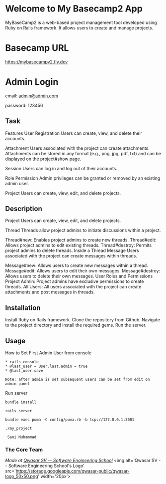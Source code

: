# Welcome to My Basecamp2 App
MyBaseCamp2 is a web-based project management tool developed using Ruby on Rails framework. 
It allows users to create and manage projects.

# Basecamp URL
https://mybasecampv2.fly.dev

# Admin Login
email: admin@admin.com

password: 123456

## Task
Features
User Registration
Users can create, view, and delete their accounts.

Attachment
Users associated with the project can create attachments. Attachments can be stored in any format (e.g., png, jpg, pdf, txt) and can be displayed on the project#show page.

Session
Users can log in and log out of their accounts.

Role Permission
Admin privileges can be granted or removed by an existing admin user.

Project
Users can create, view, edit, and delete projects. 

## Description
Project
Users can create, view, edit, and delete projects. 


Thread
Threads allow project admins to initiate discussions within a project.

Thread#new: Enables project admins to create new threads.
Thread#edit: Allows project admins to edit existing threads.
Thread#destroy: Permits project admins to delete threads.
Inside a Thread
Message
Users associated with the project can create messages within threads.

Message#new: Allows users to create new messages within a thread.
Message#edit: Allows users to edit their own messages.
Message#destroy: Allows users to delete their own messages.
User Roles and Permissions
Project Admin: Project admins have exclusive permissions to create threads.
All Users: All users associated with the project can create attachments and post messages in threads.

## Installation
Install Ruby on Rails framework.
Clone the repository from Github.
Navigate to the project directory and install the required gems.
Run the server.

## Usage
How to Set First Admin User from console 

    * rails console
    * @last_user = User.last.admin = true
    * @last_user.save

    Note: after admin is set subsequent users can be set from edit on admin panel

Run server

    bundle install

    rails server

    bundle exec puma -C config/puma.rb -b tcp://127.0.0.1:3001

```
./my_project

 Sani Muhammad
```

### The Core Team

<span><i>Made at <a href='https://qwasar.io'>Qwasar SV -- Software Engineering School</a></i></span>
<span><img alt='Qwasar SV -- Software Engineering School's Logo' src='https://storage.googleapis.com/qwasar-public/qwasar-logo_50x50.png' width='20px'></span>
